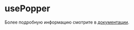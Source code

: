 # usePopper

Более подробную информацию смотрите в <a href="https://lego.yandex-team.ru/lego-components/hooks/use-popper/usage" target="_blank">документации</a>.
